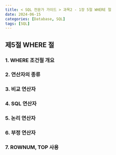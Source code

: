 ```yaml
---
title: < SQL 전문가 가이드 > 과목2 - 1장 5절 WHERE 절
date: 2024-06-15
categories: [Database, SQL]
tags: [SQL]
---
```


## 제5절 WHERE 절

### 1. WHERE 조건절 개요

### 2. 연산자의 종류

### 3. 비교 연산자

### 4. SQL 연산자

### 5. 논리 연산자

### 6. 부정 연산자

### 7. ROWNUM, TOP 사용
